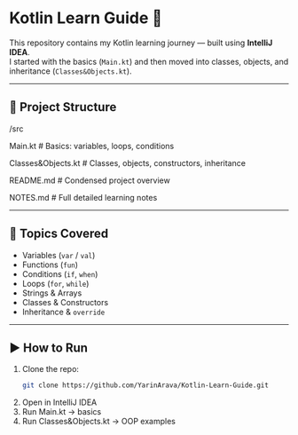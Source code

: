 # Kotlin Learn Guide 🚀

This repository contains my Kotlin learning journey — built using **IntelliJ IDEA**.  
I started with the basics (`Main.kt`) and then moved into classes, objects, and inheritance (`Classes&Objects.kt`).

---

## 📂 Project Structure
/src

Main.kt # Basics: variables, loops, conditions

Classes&Objects.kt # Classes, objects, constructors, inheritance

README.md # Condensed project overview

NOTES.md # Full detailed learning notes

---

## 🧩 Topics Covered
- Variables (`var` / `val`)
- Functions (`fun`)
- Conditions (`if`, `when`)
- Loops (`for`, `while`)
- Strings & Arrays
- Classes & Constructors
- Inheritance & `override`

---

## ▶️ How to Run
1. Clone the repo:
   ```bash
   git clone https://github.com/YarinArava/Kotlin-Learn-Guide.git
2. Open in IntelliJ IDEA
3. Run Main.kt → basics
4. Run Classes&Objects.kt → OOP examples

